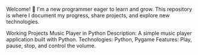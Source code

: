 Welcome! 👋 I'm a new programmer eager to learn and grow. This repository is where I document my progress, share projects, and explore new technologies.

Working Projects
Music Player in Python
Description: A simple music player application built with Python.
Technologies: Python, Pygame
Features: Play, pause, stop, and control the volume.
